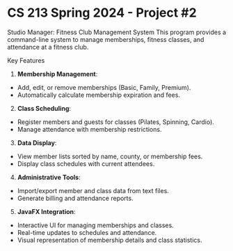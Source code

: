 # CS 213 Spring 2024 - Project #2
Studio Manager: Fitness Club Management System
This program provides a command-line system to manage memberships, fitness classes, and attendance at a fitness club.

Key Features
1. **Membership Management**:
  - Add, edit, or remove memberships (Basic, Family, Premium).
  - Automatically calculate membership expiration and fees.
2. **Class Scheduling**:
  - Register members and guests for classes (Pilates, Spinning, Cardio).
  - Manage attendance with membership restrictions.
3. **Data Display**:
  - View member lists sorted by name, county, or membership fees.
  - Display class schedules with current attendees.
4. **Administrative Tools**:
  - Import/export member and class data from text files.
  - Generate billing and attendance reports.
5. **JavaFX Integration**:
  - Interactive UI for managing memberships and classes.
  - Real-time updates to schedules and attendance.
  - Visual representation of membership details and class statistics.

